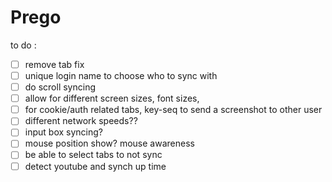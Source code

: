 
# Prego

to do :

 - [ ] remove tab fix
 - [ ] unique login name to choose who to sync with
 - [ ] do scroll syncing
 - [ ] allow for different screen sizes, font sizes,
 - [ ] for cookie/auth related tabs, key-seq to send a screenshot to other user
 - [ ] different network speeds??
 - [ ] input box syncing?
 - [ ] mouse position show? mouse awareness
 - [ ] be able to select tabs to not sync
 - [ ] detect youtube and synch up time
